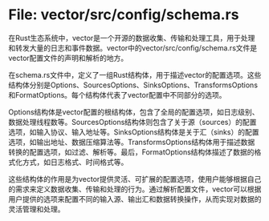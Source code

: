 # File: vector/src/config/schema.rs

在Rust生态系统中，vector是一个开源的数据收集、传输和处理工具，用于处理和转发大量的日志和事件数据。vector中的vector/src/config/schema.rs文件是vector配置文件的声明和解析的地方。

在schema.rs文件中，定义了一组Rust结构体，用于描述vector的配置选项。这些结构体分别是Options、SourcesOptions、SinksOptions、TransformsOptions和FormatOptions。每个结构体代表了vector配置中不同部分的选项。

Options结构体是vector配置的根结构体，包含了全局的配置选项，如日志级别、数据处理线程数等。SourcesOptions结构体则包含了关于源（sources）的配置选项，如输入协议、输入地址等。SinksOptions结构体是关于汇（sinks）的配置选项，如输出地址、数据压缩算法等。TransformsOptions结构体用于描述数据转换的配置选项，如过滤、解析等。最后，FormatOptions结构体描述了数据的格式化方式，如日志格式、时间格式等。

这些结构体的作用是为vector提供灵活、可扩展的配置选项，使用户能够根据自己的需求来定义数据收集、传输和处理的行为。通过解析配置文件，vector可以根据用户提供的选项来配置不同的输入源、输出汇和数据转换操作，从而实现对数据的灵活管理和处理。

